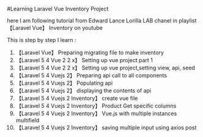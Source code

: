 #Learning Laravel Vue Inventory Project

here I am following tutorial from Edward Lance Lorilla LAB chanel in playlist 【Laravel Vue】 Inventory on youtube

This is step by step I learn :
01. 【Laravel Vue】  Preparing migrating file to make inventory
02. 【Laravel 5 4 Vue 2 2 x】  Setting up vue project part 1
03. 【Laravel 5 4 Vue 2 2 x】  Setting up vue project,setting view, api, seed
04. 【Laravel 5 4 Vuejs 2】  Preparing api call to all components
05. 【Laravel 5 4 Vuejs 2】   Populating api
06. 【Laravel 5 4 Vuejs 2】  displaying the contents of api
07. 【Laravel 5 4 Vuejs 2 Inventory】  create vue file
08. 【Laravel 5 4 Vuejs 2 Inventory】  Product Get specific columns
09. 【Laravel 5 4 Vuejs 2 Inventory】  Vue.js with multiple instances  multifield
10. 【Laravel 5 4 Vuejs 2 Inventory】  saving multiple input using axios post